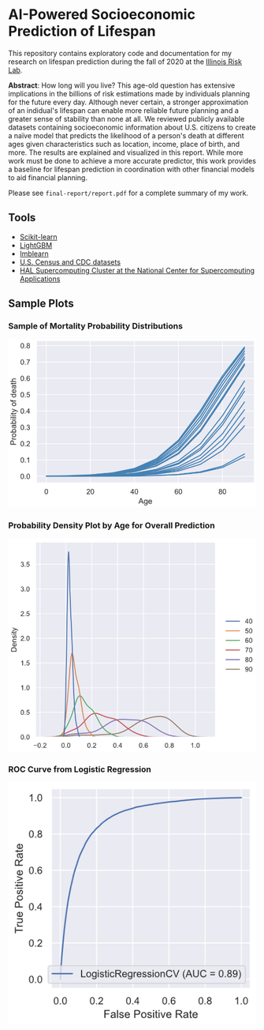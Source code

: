 # AI-Powered Socioeconomic Prediction of Lifespan

This repository contains exploratory code and documentation for my research on lifespan prediction during the fall of 2020 at the [Illinois Risk Lab](https://irisklabuiuc.wixsite.com/actsi/associates).

__Abstract__: How long will you live? This age-old question has extensive implications in the billions of risk estimations made by individuals planning for the future every day. Although never certain, a stronger approximation of an indidual's lifespan can enable more reliable future planning and a greater sense of stability than none at all. We reviewed publicly available datasets containing socioeconomic information about U.S. citizens to create a naïve model that predicts the likelihood of a person's death at different ages given characteristics such as location, income, place of birth, and more. The results are explained and visualized in this report. While more work must be done to achieve a more accurate predictor, this work provides a baseline for lifespan prediction in coordination with other financial models to aid financial planning. 

Please see `final-report/report.pdf` for a complete summary of my work. 

## Tools
- [Scikit-learn](https://scikit-learn.org/stable/)
- [LightGBM](https://github.com/microsoft/LightGBM)
- [Imblearn](https://imbalanced-learn.readthedocs.io/en/stable/index.html)
- [U.S. Census and CDC datasets](https://biolincc.nhlbi.nih.gov/studies/nlms/)
- [HAL Supercomputing Cluster at the National Center for Supercomputing Applications](https://wiki.ncsa.illinois.edu/display/ISL20/HAL+cluster)

## Sample Plots

### Sample of Mortality Probability Distributions
![Sample of Mortality Probability Distributions](./final-report/plots/age_proj.png)

### Probability Density Plot by Age for Overall Prediction
![Probability Density Plot by Age for Overall Prediction](./final-report/plots/age_dist.png)

### ROC Curve from Logistic Regression
![ROC Curve of Logistic Regression](./final-report/plots/log_reg_roc.png)
